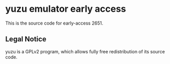 yuzu emulator early access
=============

This is the source code for early-access 2651.

## Legal Notice

yuzu is a GPLv2 program, which allows fully free redistribution of its source code.